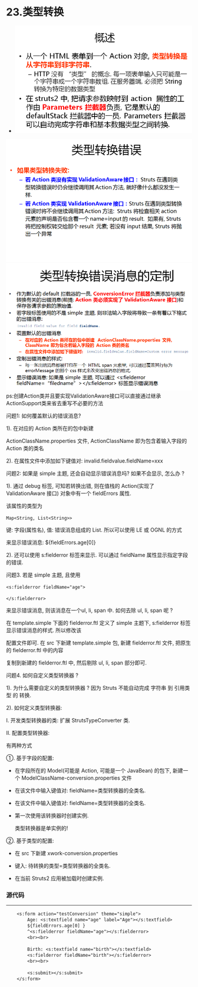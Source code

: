 # 23.类型转换

* ![](/assets/23-1.png)

![](/assets/23-2.png)![](/assets/23-4.png)ps:创建Action类并且要实现ValidationAware接口可以直接通过继承ActionSupport类来省去重写不必要的方法

问题1: 如何覆盖默认的错误消息?

1\). 在对应的 Action 类所在的包中新建

ActionClassName.properties 文件, ActionClassName 即为包含着输入字段的 Action 类的类名

2\). 在属性文件中添加如下键值对: invalid.fieldvalue.fieldName=xxx

问题2: 如果是 simple 主题, 还会自动显示错误消息吗? 如果不会显示, 怎么办 ?

1\). 通过 debug 标签, 可知若转换出错, 则在值栈的 Action\(实现了 ValidationAware 接口\) 对象中有一个 fieldErrors 属性.

该属性的类型为

`Map<String, List<String>>`

键: 字段\(属性名\), 值: 错误消息组成的 List. 所以可以使用 LE 或 OGNL 的方式

来显示错误消息: ${fieldErrors.age\[0\]}

2\). 还可以使用 s:fielderror 标签来显示. 可以通过 fieldName 属性显示指定字段的错误.

问题3. 若是 simple 主题, 且使用

`<s:fielderror fieldName="age">`

`</s:fielderror>`

来显示错误消息, 则该消息在一个ul, li, span 中. 如何去除 ul, li, span 呢 ?

在 template.simple 下面的 fielderror.ftl 定义了 simple 主题下, s:fielderror 标签显示错误消息的样式. 所以修改该

配置文件即可. 在 src 下新建 template.simple 包, 新建 fielderror.ftl 文件, 把原生的 fielderror.ftl 中的内容

复制到新建的 fielderror.ftl 中, 然后剔除 ul, li, span 部分即可.

问题4. 如何自定义类型转换器 ?

1\). 为什么需要自定义的类型转换器 ? 因为 Struts 不能自动完成 字符串 到 引用类型 的 转换.

2\). 如何定义类型转换器:

I. 开发类型转换器的类: 扩展 StrutsTypeConverter 类.

II. 配置类型转换器:

有两种方式

①. 基于字段的配置:

* 在字段所在的 Model\(可能是 Action, 可能是一个 JavaBean\) 的包下, 新建一个 ModelClassName-conversion.properties 文件

* 在该文件中输入键值对: fieldName=类型转换器的全类名.

* 在该文件中输入键值对: fieldName=类型转换器的全类名.

* 第一次使用该转换器时创建实例.

  类型转换器是单实例的!

②. 基于类型的配置:

* 在 src 下新建 xwork-conversion.properties

* 键入: 待转换的类型=类型转换器的全类名.

* 在当前 Struts2 应用被加载时创建实例.

### 源代码

---

```
    <s:form action="testConversion" theme="simple">
        Age: <s:textfield name="age" label="Age"></s:textfield>
        ${fieldErrors.age[0] }
        ^<s:fielderror fieldName="age"></s:fielderror>
        <br><br>

        Birth: <s:textfield name="birth"></s:textfield>
        <s:fielderror fieldName="birth"></s:fielderror>
        <br><br>

        <s:submit></s:submit>
    </s:form>
```



